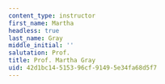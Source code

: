 ```yaml
---
content_type: instructor
first_name: Martha
headless: true
last_name: Gray
middle_initial: ''
salutation: Prof.
title: Prof. Martha Gray
uid: 42d1bc14-5153-96cf-9149-5e34fa68d5f7
---
```

